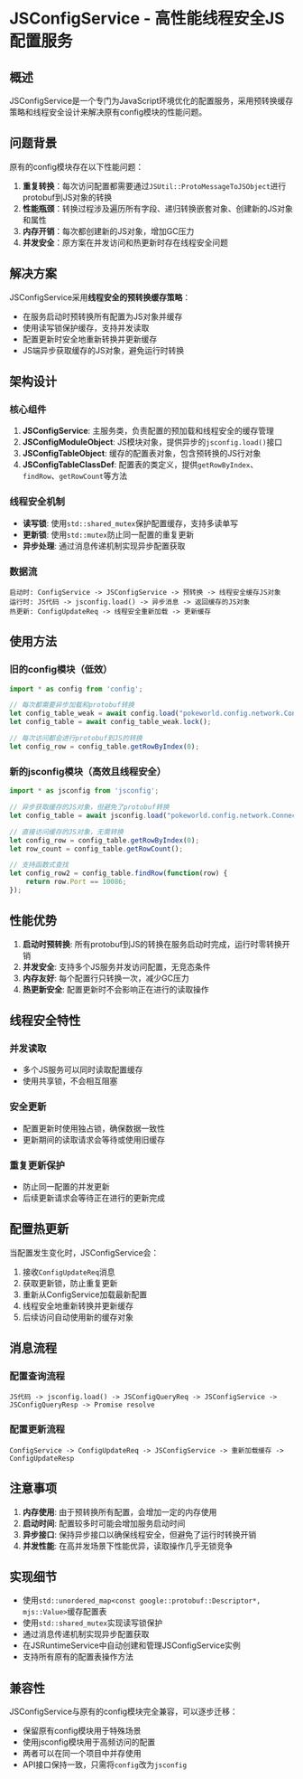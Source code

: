 # JSConfigService - 高性能线程安全JS配置服务

## 概述

JSConfigService是一个专门为JavaScript环境优化的配置服务，采用预转换缓存策略和线程安全设计来解决原有config模块的性能问题。

## 问题背景

原有的config模块存在以下性能问题：
1. **重复转换**：每次访问配置都需要通过`JSUtil::ProtoMessageToJSObject`进行protobuf到JS对象的转换
2. **性能瓶颈**：转换过程涉及遍历所有字段、递归转换嵌套对象、创建新的JS对象和属性
3. **内存开销**：每次都创建新的JS对象，增加GC压力
4. **并发安全**：原方案在并发访问和热更新时存在线程安全问题

## 解决方案

JSConfigService采用**线程安全的预转换缓存策略**：
- 在服务启动时预转换所有配置为JS对象并缓存
- 使用读写锁保护缓存，支持并发读取
- 配置更新时安全地重新转换并更新缓存  
- JS端异步获取缓存的JS对象，避免运行时转换

## 架构设计

### 核心组件

1. **JSConfigService**: 主服务类，负责配置的预加载和线程安全的缓存管理
2. **JSConfigModuleObject**: JS模块对象，提供异步的`jsconfig.load()`接口
3. **JSConfigTableObject**: 缓存的配置表对象，包含预转换的JS行对象
4. **JSConfigTableClassDef**: 配置表的类定义，提供`getRowByIndex`、`findRow`、`getRowCount`等方法

### 线程安全机制

- **读写锁**: 使用`std::shared_mutex`保护配置缓存，支持多读单写
- **更新锁**: 使用`std::mutex`防止同一配置的重复更新
- **异步处理**: 通过消息传递机制实现异步配置获取

### 数据流

```
启动时: ConfigService -> JSConfigService -> 预转换 -> 线程安全缓存JS对象
运行时: JS代码 -> jsconfig.load() -> 异步消息 -> 返回缓存的JS对象
热更新: ConfigUpdateReq -> 线程安全重新加载 -> 更新缓存
```

## 使用方法

### 旧的config模块（低效）
```javascript
import * as config from 'config';

// 每次都需要异步加载和protobuf转换
let config_table_weak = await config.load("pokeworld.config.network.ConnectionDesc");
let config_table = await config_table_weak.lock();

// 每次访问都会进行protobuf到JS的转换
let config_row = config_table.getRowByIndex(0);
```

### 新的jsconfig模块（高效且线程安全）
```javascript
import * as jsconfig from 'jsconfig';

// 异步获取缓存的JS对象，但避免了protobuf转换
let config_table = await jsconfig.load("pokeworld.config.network.ConnectionDesc");

// 直接访问缓存的JS对象，无需转换
let config_row = config_table.getRowByIndex(0);
let row_count = config_table.getRowCount();

// 支持函数式查找
let config_row2 = config_table.findRow(function(row) {
    return row.Port == 10086;
});
```

## 性能优势

1. **启动时预转换**: 所有protobuf到JS的转换在服务启动时完成，运行时零转换开销
2. **并发安全**: 支持多个JS服务并发访问配置，无竞态条件
3. **内存友好**: 每个配置行只转换一次，减少GC压力
4. **热更新安全**: 配置更新时不会影响正在进行的读取操作

## 线程安全特性

### 并发读取
- 多个JS服务可以同时读取配置缓存
- 使用共享锁，不会相互阻塞

### 安全更新
- 配置更新时使用独占锁，确保数据一致性
- 更新期间的读取请求会等待或使用旧缓存

### 重复更新保护
- 防止同一配置的并发更新
- 后续更新请求会等待正在进行的更新完成

## 配置热更新

当配置发生变化时，JSConfigService会：
1. 接收`ConfigUpdateReq`消息
2. 获取更新锁，防止重复更新
3. 重新从ConfigService加载最新配置
4. 线程安全地重新转换并更新缓存
5. 后续访问自动使用新的缓存对象

## 消息流程

### 配置查询流程
```
JS代码 -> jsconfig.load() -> JSConfigQueryReq -> JSConfigService -> JSConfigQueryResp -> Promise resolve
```

### 配置更新流程
```
ConfigService -> ConfigUpdateReq -> JSConfigService -> 重新加载缓存 -> ConfigUpdateResp
```

## 注意事项

1. **内存使用**: 由于预转换所有配置，会增加一定的内存使用
2. **启动时间**: 配置较多时可能会增加服务启动时间
3. **异步接口**: 保持异步接口以确保线程安全，但避免了运行时转换开销
4. **并发性能**: 在高并发场景下性能优异，读取操作几乎无锁竞争

## 实现细节

- 使用`std::unordered_map<const google::protobuf::Descriptor*, mjs::Value>`缓存配置表
- 使用`std::shared_mutex`实现读写锁保护
- 通过消息传递机制实现异步配置获取
- 在JSRuntimeService中自动创建和管理JSConfigService实例
- 支持所有原有的配置表操作方法

## 兼容性

JSConfigService与原有的config模块完全兼容，可以逐步迁移：
- 保留原有config模块用于特殊场景
- 使用jsconfig模块用于高频访问的配置
- 两者可以在同一个项目中并存使用
- API接口保持一致，只需将`config`改为`jsconfig` 